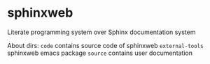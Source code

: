 # sphinxweb
Literate programming system over Sphinx documentation system

About dirs:
``code`` contains source code of sphinxweb
``external-tools`` sphinxweb emacs package
``source`` contains user documentation
